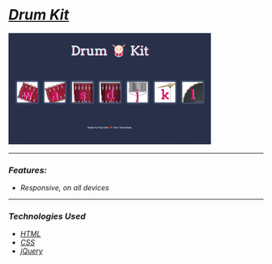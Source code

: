 <h1><em><a href="https://mvstoyan-drum-kit.netlify.app" target="_blank">Drum Kit</a><em></h1>
    <img src="drumKit.png" alt="Project photo" width="400px">
<hr>
  <h3>Features:</h3>
    <ul>
      <li>Responsive, on all devices</li>
   </ul>
<hr>
  <h3>Technologies Used</h3>
   <ul>
      <li><a href="https://www.w3schools.com/html/" target="_blank">HTML</a></li>
      <li><a href="https://www.w3schools.com/css/" target="_blank">CSS</a></li>
      <li><a href="https://jquery.com/" target="_blank">jQuery</a></li>
   </ul>
